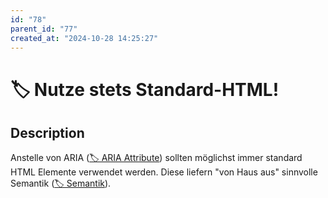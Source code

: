 ```yaml
---
id: "78"
parent_id: "77"
created_at: "2024-10-28 14:25:27"
---
```


# 🏷️ Nutze stets Standard-HTML!

## Description

Anstelle von ARIA ([🏷️ ARIA Attribute](/en/tags/aria-attribute)) sollten möglichst immer standard HTML Elemente verwendet werden. Diese liefern "von Haus aus" sinnvolle Semantik ([🏷️ Semantik](/en/tags/semantik)).